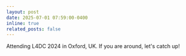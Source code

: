```yaml
---
layout: post
date: 2025-07-01 07:59:00-0400
inline: true
related_posts: false
---
```


Attending L4DC 2024 in Oxford, UK. If you are around, let's catch up!
